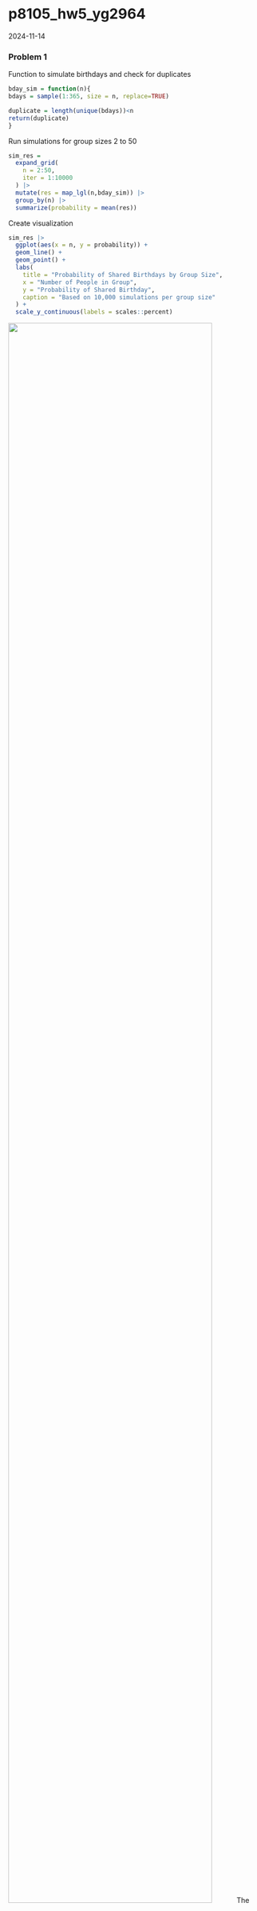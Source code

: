 p8105_hw5_yg2964
================
2024-11-14

### Problem 1

Function to simulate birthdays and check for duplicates

``` r
bday_sim = function(n){
bdays = sample(1:365, size = n, replace=TRUE)

duplicate = length(unique(bdays))<n
return(duplicate)
}
```

Run simulations for group sizes 2 to 50

``` r
sim_res =
  expand_grid(
    n = 2:50,
    iter = 1:10000
  ) |> 
  mutate(res = map_lgl(n,bday_sim)) |> 
  group_by(n) |> 
  summarize(probability = mean(res))
```

Create visualization

``` r
sim_res |>
  ggplot(aes(x = n, y = probability)) +
  geom_line() +
  geom_point() +
  labs(
    title = "Probability of Shared Birthdays by Group Size",
    x = "Number of People in Group",
    y = "Probability of Shared Birthday",
    caption = "Based on 10,000 simulations per group size"
  ) +
  scale_y_continuous(labels = scales::percent)
```

<img src="p8105_hw5_yg2964_files/figure-gfm/unnamed-chunk-3-1.png" width="90%" />
The plot clearly illustrates the famous “birthday paradox” showing the
probability of shared birthdays as group size increases. The probability
grows surprisingly quickly: with just 23 people, there’s already a 50%
chance of a shared birthday, rising to about 70% with 30 people, and
exceeding 85% with 40 people. This counter-intuitive result shows how we
typically underestimate the probability of birthday matches in
relatively small groups. The simulation, run 10,000 times per group
size, presents these findings in a clear way.

### Problem 2

Function to generate data and perform t-test

``` r
alpha <- 0.05
t_test_sim <- function(mu) {
  sample_data <- rnorm(30, mean = mu, sd = 5)
  t.test(sample_data, mu = 0) |>
    broom::tidy() |>
    select(estimate, p.value)
}
```

Generate data for mu = 0

``` r
results_mu0 <- 
  tibble(
    mu = 0,
    iteration = 1:5000
  ) |>
  mutate(
    test_results = map(mu, t_test_sim)
  ) |>
  unnest(test_results)
```

Generate data for mu = 1 to 6

``` r
results_mu1to6 <- 
  expand_grid(
    mu = 1:6,
    iteration = 1:5000
  ) |>
  mutate(
    test_results = map(mu, t_test_sim)
  ) |>
  unnest(test_results)
```

Combine results

``` r
simulation_results <- bind_rows(results_mu0, results_mu1to6)
```

Plot 1: Power vs True mu

``` r
simulation_results |>
  group_by(mu) |>
  summarize(
    power = mean(p.value < alpha)
  ) |>
  ggplot(aes(x = mu, y = power)) +
  geom_line() +
  geom_point() +
  labs(
    title = "Power Analysis",
    x = "μ",
    y = "Power"
  )
```

<img src="p8105_hw5_yg2964_files/figure-gfm/unnamed-chunk-8-1.png" width="90%" />
Comment: Based on the plot, there is a strong positive, non-linear
association between effect size (μ) and power. The relationship follows
an S-shaped curve, starting at around 0.05 when μ = 0, increasing
sharply between μ = 2 and μ = 4, and then leveling off as power
approaches 1.0 for larger effect sizes, demonstrating that larger
effects are more easily detected up to a certain point.

Plot 2: Average Estimates

``` r
simulation_results |>
  group_by(mu) |>
  summarize(
    all_mean = mean(estimate),
    sig_mean = mean(estimate[p.value < alpha])
  ) |>
  ggplot() +
  geom_line(aes(x = mu, y = all_mean, color = "All")) +
  geom_line(aes(x = mu, y = sig_mean, color = "Significant")) +
  labs(
    title = "Average Estimates",
    x = "μ",
    y = "Estimate",
    color = "Samples"
  )
```

<img src="p8105_hw5_yg2964_files/figure-gfm/unnamed-chunk-9-1.png" width="90%" />
Comment: No, the sample average of μ̂ across tests where the null is
rejected (yellow line) is not approximately equal to the true value of
μ, particularly for smaller true values of μ. This is due to selection
bias: when we only look at tests that rejected the null hypothesis, we
are systematically selecting samples that showed larger effects than
average, leading to overestimation of the true effect size, especially
when μ is small.

### Problem 3

Read data directly from GitHub raw URL

``` r
homicide_data <- read_csv("https://raw.githubusercontent.com/washingtonpost/data-homicides/master/homicide-data.csv") 
homicide_data2 <- homicide_data|> 
  mutate(city_state = str_c(city, state, sep = ", "))
```

Create city summary

``` r
city_summary <- homicide_data2 |> 
  group_by(city_state) |> 
  summarize(
    total_homicides = n(),
    unsolved_homicides = sum(disposition %in% c("Closed without arrest", "Open/No arrest"))
  )
```

The raw data contains 12 variables, which are uid, reported_date,
victim_last, victim_first, victim_race, victim_age, victim_sex, city,
state, lat, lon, and disposition, with 52179 observations. Each case has
a unique identifier and includes victim characteristics (first and last
name, age, sex, and race), location information (city, state, latitude,
and longitude), report date, and case disposition status. For the
analysis of homicide cases across cities, a new variable city_state was
created by combining city and state names (e.g., “Baltimore, MD”). The
disposition variable, which indicates whether the case was “Closed by
arrest”, “Closed without arrest”, or “Open/No arrest”, will be used to
determine which cases remain unsolved.

Baltimore analysis

``` r
baltimore_sum <- homicide_data2 |>  
  filter(city_state == "Baltimore, MD") |>  
  summarize(
    total = n(),
    unsolved = sum(disposition %in% c("Closed without arrest", "Open/No arrest"))
  )

balt_test <- prop.test(
  x = baltimore_sum$unsolved, 
  n = baltimore_sum$total
)

balt_result <- broom::tidy(balt_test) |> 
  select(estimate, conf.low, conf.high)

knitr::kable(balt_result)
```

|  estimate |  conf.low | conf.high |
|----------:|----------:|----------:|
| 0.6455607 | 0.6275625 | 0.6631599 |

All Cities Homicide Analysis

``` r
# Calculate proportions for all cities
prop_test_results <- homicide_data2 |> 
  group_by(city_state) |> 
  summarize(
    n = n(),
    n_unsolved = sum(disposition %in% c("Closed without arrest", "Open/No arrest"))
  ) |> 
  mutate(
    prop_tests = map2(n_unsolved, n, ~prop.test(.x, .y)),
    tidy_tests = map(prop_tests, broom::tidy)
  ) |> 
  unnest(tidy_tests) |> 
  select(city_state, estimate, conf.low, conf.high)

knitr::kable(prop_test_results)
```

| city_state         |  estimate |  conf.low | conf.high |
|:-------------------|----------:|----------:|----------:|
| Albuquerque, NM    | 0.3862434 | 0.3372604 | 0.4375766 |
| Atlanta, GA        | 0.3833505 | 0.3528119 | 0.4148219 |
| Baltimore, MD      | 0.6455607 | 0.6275625 | 0.6631599 |
| Baton Rouge, LA    | 0.4622642 | 0.4141987 | 0.5110240 |
| Birmingham, AL     | 0.4337500 | 0.3991889 | 0.4689557 |
| Boston, MA         | 0.5048860 | 0.4646219 | 0.5450881 |
| Buffalo, NY        | 0.6122841 | 0.5687990 | 0.6540879 |
| Charlotte, NC      | 0.2998544 | 0.2660820 | 0.3358999 |
| Chicago, IL        | 0.7358627 | 0.7239959 | 0.7473998 |
| Cincinnati, OH     | 0.4452450 | 0.4079606 | 0.4831439 |
| Columbus, OH       | 0.5304428 | 0.5002167 | 0.5604506 |
| Dallas, TX         | 0.4811742 | 0.4561942 | 0.5062475 |
| Denver, CO         | 0.5416667 | 0.4846098 | 0.5976807 |
| Detroit, MI        | 0.5883287 | 0.5687903 | 0.6075953 |
| Durham, NC         | 0.3659420 | 0.3095874 | 0.4260936 |
| Fort Worth, TX     | 0.4644809 | 0.4222542 | 0.5072119 |
| Fresno, CA         | 0.3470226 | 0.3051013 | 0.3913963 |
| Houston, TX        | 0.5074779 | 0.4892447 | 0.5256914 |
| Indianapolis, IN   | 0.4493192 | 0.4223156 | 0.4766207 |
| Jacksonville, FL   | 0.5111301 | 0.4820460 | 0.5401402 |
| Kansas City, MO    | 0.4084034 | 0.3803996 | 0.4370054 |
| Las Vegas, NV      | 0.4141926 | 0.3881284 | 0.4407395 |
| Long Beach, CA     | 0.4126984 | 0.3629026 | 0.4642973 |
| Los Angeles, CA    | 0.4900310 | 0.4692208 | 0.5108754 |
| Louisville, KY     | 0.4531250 | 0.4120609 | 0.4948235 |
| Memphis, TN        | 0.3190225 | 0.2957047 | 0.3432691 |
| Miami, FL          | 0.6048387 | 0.5685783 | 0.6400015 |
| Milwaukee, wI      | 0.3614350 | 0.3333172 | 0.3905194 |
| Minneapolis, MN    | 0.5109290 | 0.4585150 | 0.5631099 |
| Nashville, TN      | 0.3624511 | 0.3285592 | 0.3977401 |
| New Orleans, LA    | 0.6485356 | 0.6231048 | 0.6731615 |
| New York, NY       | 0.3875598 | 0.3494421 | 0.4270755 |
| Oakland, CA        | 0.5364308 | 0.5040588 | 0.5685037 |
| Oklahoma City, OK  | 0.4851190 | 0.4467861 | 0.5236245 |
| Omaha, NE          | 0.4132029 | 0.3653146 | 0.4627477 |
| Philadelphia, PA   | 0.4478103 | 0.4300380 | 0.4657157 |
| Phoenix, AZ        | 0.5514223 | 0.5184825 | 0.5839244 |
| Pittsburgh, PA     | 0.5340729 | 0.4942706 | 0.5734545 |
| Richmond, VA       | 0.2634033 | 0.2228571 | 0.3082658 |
| Sacramento, CA     | 0.3696809 | 0.3211559 | 0.4209131 |
| San Antonio, TX    | 0.4285714 | 0.3947772 | 0.4630331 |
| San Bernardino, CA | 0.6181818 | 0.5576628 | 0.6753422 |
| San Diego, CA      | 0.3796095 | 0.3354259 | 0.4258315 |
| San Francisco, CA  | 0.5067873 | 0.4680516 | 0.5454433 |
| Savannah, GA       | 0.4674797 | 0.4041252 | 0.5318665 |
| St. Louis, MO      | 0.5396541 | 0.5154369 | 0.5636879 |
| Stockton, CA       | 0.5990991 | 0.5517145 | 0.6447418 |
| Tampa, FL          | 0.4567308 | 0.3881009 | 0.5269851 |
| Tulsa, AL          | 0.0000000 | 0.0000000 | 0.9453792 |
| Tulsa, OK          | 0.3310463 | 0.2932349 | 0.3711192 |
| Washington, DC     | 0.4379182 | 0.4112495 | 0.4649455 |

Plot of Homicide Proportions by City’

``` r
prop_test_results %>% 
  mutate(city_state = reorder(city_state, estimate)) %>% 
  ggplot(aes(x = city_state, y = estimate)) +
  geom_point() +
  geom_errorbar(aes(ymin = conf.low, ymax = conf.high)) +
  coord_flip() +
  labs(
    title = "Proportion of Unsolved Homicides by City",
    x = "City",
    y = "Proportion of Unsolved Homicides",
    caption = "95% confidence intervals shown"
  )
```

<img src="p8105_hw5_yg2964_files/figure-gfm/unnamed-chunk-14-1.png" width="90%" />
